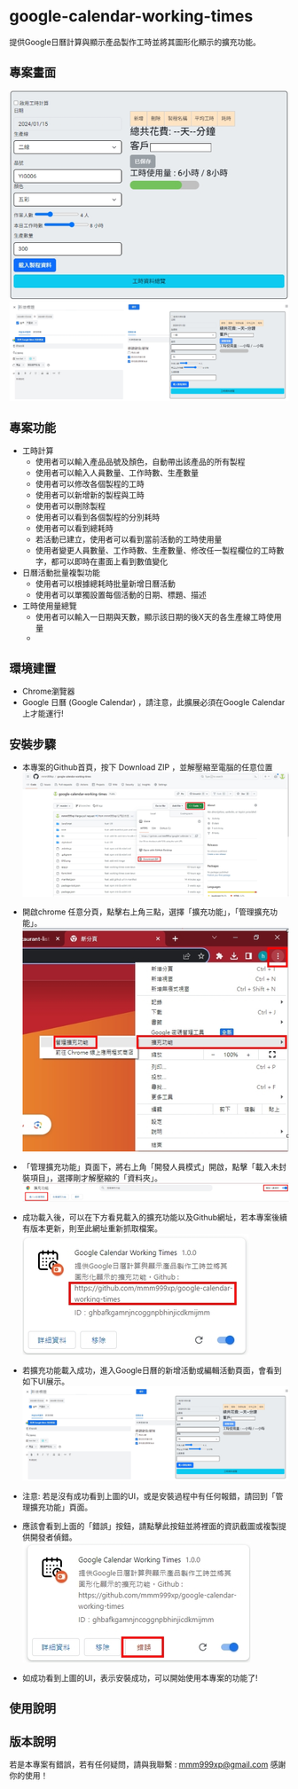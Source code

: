 # google-calendar-working-times
提供Google日曆計算與顯示產品製作工時並將其圖形化顯示的擴充功能。

## 專案畫面

![MyImage](https://github.com/mmm999xp/google-calendar-working-times/blob/master/UI.jpg)
![MyImage](https://github.com/mmm999xp/google-calendar-working-times/blob/master/calendar%20UI.jpg)

## 專案功能
* 工時計算
   * 使用者可以輸入產品品號及顏色，自動帶出該產品的所有製程
   * 使用者可以輸入人員數量、工作時數、生產數量
   * 使用者可以修改各個製程的工時
   * 使用者可以新增新的製程與工時
   * 使用者可以刪除製程
   * 使用者可以看到各個製程的分別耗時
   * 使用者可以看到總耗時
   * 若活動已建立，使用者可以看到當前活動的工時使用量
   * 使用者變更人員數量、工作時數、生產數量、修改任一製程欄位的工時數字，都可以即時在畫面上看到數值變化
* 日曆活動批量複製功能
   * 使用者可以根據總耗時批量新增日曆活動
   * 使用者可以單獨設置每個活動的日期、標題、描述
* 工時使用量總覽
   * 使用者可以輸入一日期與天數，顯示該日期的後X天的各生產線工時使用量
   * 
## 環境建置
* Chrome瀏覽器
* Google 日曆 (Google Calendar) ，請注意，此擴展必須在Google Calendar上才能運行!

## 安裝步驟
* 本專案的Github首頁，按下 Download ZIP ，並解壓縮至電腦的任意位置
![MyImage](https://github.com/mmm999xp/google-calendar-working-times/blob/master/github%20download.jpg)  

* 開啟chrome 任意分頁，點擊右上角三點，選擇「擴充功能」，「管理擴充功能」。
![MyImage](https://github.com/mmm999xp/google-calendar-working-times/blob/master/chrome%20extension%20position.jpg)  
  
* 「管理擴充功能」頁面下，將右上角「開發人員模式」開啟，點擊「載入未封裝項目」，選擇剛才解壓縮的「資料夾」。
![MyImage](https://github.com/mmm999xp/google-calendar-working-times/blob/master/chrome%20extension%20step1.jpg)  
  
* 成功載入後，可以在下方看見載入的擴充功能以及Github網址，若本專案後續有版本更新，則至此網址重新抓取檔案。
![MyImage](https://github.com/mmm999xp/google-calendar-working-times/blob/master/chrome%20extension%20step2.jpg)  
  
* 若擴充功能載入成功，進入Google日曆的新增活動或編輯活動頁面，會看到如下UI展示。
![MyImage](https://github.com/mmm999xp/google-calendar-working-times/blob/master/calendar%20UI.jpg)  
  
* 注意: 若是沒有成功看到上圖的UI，或是安裝過程中有任何報錯，請回到「管理擴充功能」頁面。
* 應該會看到上面的「錯誤」按鈕，請點擊此按鈕並將裡面的資訊截圖或複製提供開發者偵錯。
![MyImage](https://github.com/mmm999xp/google-calendar-working-times/blob/master/extension%20error.jpg)  
 
* 如成功看到上圖的UI，表示安裝成功，可以開始使用本專案的功能了!

## 使用說明

## 版本說明

若是本專案有錯誤，若有任何疑問，請與我聯繫 : mmm999xp@gmail.com
感謝你的使用！
